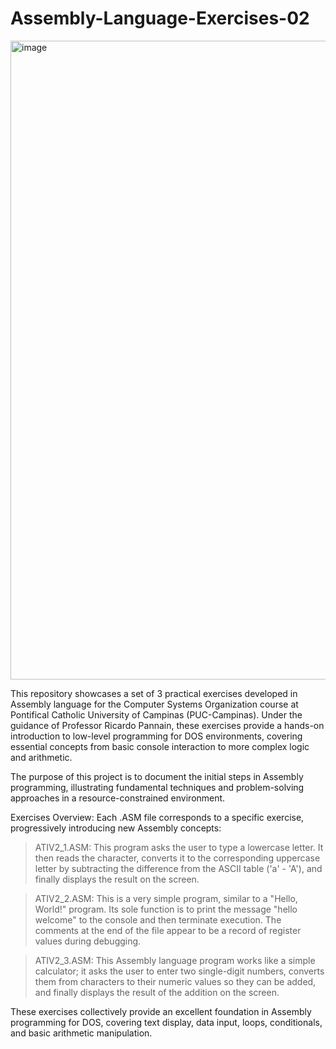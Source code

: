 # Assembly-Language-Exercises-02

<img width="1917" height="1022" alt="image" src="https://github.com/user-attachments/assets/6a2dac50-d757-42eb-a07f-c6286e39ef53" />

This repository showcases a set of 3 practical exercises developed in Assembly language for the Computer Systems Organization course at Pontifical Catholic University of Campinas (PUC-Campinas). Under the guidance of Professor Ricardo Pannain, these exercises provide a hands-on introduction to low-level programming for DOS environments, covering essential concepts from basic console interaction to more complex logic and arithmetic.

The purpose of this project is to document the initial steps in Assembly programming, illustrating fundamental techniques and problem-solving approaches in a resource-constrained environment.

Exercises Overview:
Each .ASM file corresponds to a specific exercise, progressively introducing new Assembly concepts:

> ATIV2_1.ASM: This program asks the user to type a lowercase letter. It then reads the character, converts it to the corresponding uppercase letter by subtracting the difference from the ASCII table ('a' - 'A'), and finally displays the result on the screen.

> ATIV2_2.ASM: This is a very simple program, similar to a "Hello, World!" program. Its sole function is to print the message "hello welcome" to the console and then terminate execution. The comments at the end of the file appear to be a record of register values during debugging.

> ATIV2_3.ASM: This Assembly language program works like a simple calculator; it asks the user to enter two single-digit numbers, converts them from characters to their numeric values so they can be added, and finally displays the result of the addition on the screen.

These exercises collectively provide an excellent foundation in Assembly programming for DOS, covering text display, data input, loops, conditionals, and basic arithmetic manipulation.

